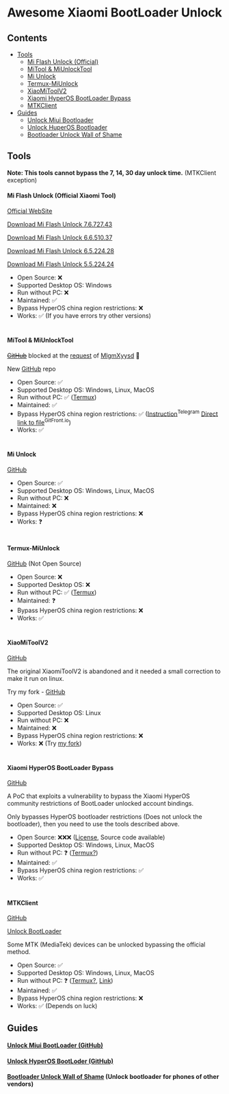 
# Awesome Xiaomi BootLoader Unlock

## Contents
- [Tools](#tools)
  - [Mi Flash Unlock (Official)](#mi-flash-unlock-official-xiaomi-tool)
  - [MiTool & MiUnlockTool](#mitool--miunlocktool)
  - [Mi Unlock](#mi-unlock)
  - [Termux-MiUnlock](#termux-miunlock)
  - [XiaoMiToolV2](#xiaomitoolv2)
  - [Xiaomi HyperOS BootLoader Bypass](#xiaomi-hyperos-bootloader-bypass)
  - [MTKClient](#mtkclient)
- [Guides](#guides)
    - [Unlock Miui Bootloader](#unlock-miui-bootloader-github)
    - [Unlock HuperOS Bootloader](#unlock-hyperos-bootloder-github)
    - [Bootloader Unlock Wall of Shame](#bootloader-unlock-wall-of-shame-unlock-bootloader-for-phones-of-other-vendors)

## Tools

**Note: This tools cannot bypass the 7, 14, 30 day unlock time.** (MTKClient exception)

#### Mi Flash Unlock (Official Xiaomi Tool)

[Official WebSite](https://en.miui.com/unlock/download_en.html)

[Download Mi Flash Unlock 7.6.727.43](https://miuirom.xiaomi.com/rom/u1106245679/7.6.727.43/miflash_unlock_en_7.6.727.43.zip)

[Download Mi Flash Unlock 6.6.510.37](https://miuirom.xiaomi.com/rom/u1106245679/6.6.510.37/miflash_unlock_en_6.6.510.37.zip)

[Download Mi Flash Unlock 6.5.224.28](https://miuirom.xiaomi.com/rom/u1106245679/6.5.224.28/miflash_unlock-en-6.5.224.28.zip)

[Download Mi Flash Unlock 5.5.224.24](https://miuirom.xiaomi.com/rom/u1106245679/5.5.224.24/miflash_unlock-en-5.5.224.24.zip)

- Open Source: ❌
- Supported Desktop OS: Windows
- Run without РС: ❌
- Maintained: ✅
- Bypass HyperOS china region restrictions: ❌ 
- Works: ✅ (If you have errors try other versions)

#

#### MiTool & MiUnlockTool

~~[GitHub](https://github.com/offici5l/MiTool)~~ blocked at the [request](https://github.com/github/dmca/blob/master/2024/02/2024-02-07-xiaomi-hyperos-bootloader-bypass.md) of [MlgmXyysd](https://github.com/MlgmXyysd) 🤬

New [GitHub](https://github.com/offici5l/MiUnlockTool) repo

- Open Source: ✅
- Supported Desktop OS: Windows, Linux, MacOS
- Run without РС: ✅ ([Termux](https://github.com/termux/termux-app/releases/latest))
- Maintained: ✅
- Bypass HyperOS china region restrictions: ✅ ([Instruction](https://t.me/Offici5l_Group/1315)<sup>Telegram</sup> [Direct link to file](https://gitfront.io/r/offici5l/HQgPP45fVBBF/MiBypass/raw/MiBypassTool.py)<sup>GitFront.io</sup>)
- Works: ✅

#

#### Mi Unlock
[GitHub](https://github.com/Canny1913/miunlock)

- Open Source: ✅
- Supported Desktop OS: Windows, Linux, MacOS
- Run without РС: ❌
- Maintained: ❌
- Bypass HyperOS china region restrictions: ❌
- Works: ❓

#

#### Termux-MiUnlock
[GitHub](https://github.com/RohitVerma882/termux-miunlock) (Not Open Source)

- Open Source: ❌
- Supported Desktop OS: ❌
- Run without РС: ✅ ([Termux](https://github.com/termux/termux-app/releases/latest))
- Maintained: ❓
- Bypass HyperOS china region restrictions: ❌
- Works: ✅

#

#### XiaoMiToolV2
[GitHub](https://github.com/francescotescari/XiaoMiToolV2)

The original XiaomiToolV2 is abandoned and it needed a small correction to make it run on linux.

Try my fork - [GitHub](https://github.com/topminipie/XiaoMiToolV2)

- Open Source: ✅
- Supported Desktop OS: Linux
- Run without РС: ❌
- Maintained: ❌
- Bypass HyperOS china region restrictions: ❌
- Works: ❌ (Try [my fork](https://github.com/topminipie/XiaoMiToolV2))

#

#### Xiaomi HyperOS BootLoader Bypass
[GitHub](https://github.com/MlgmXyysd/Xiaomi-HyperOS-BootLoader-Bypass)

A PoC that exploits a vulnerability to bypass the Xiaomi HyperOS community restrictions of BootLoader unlocked account bindings.

Only bypasses HyperOS bootloader restrictions (Does not unlock the bootloader), then you need to use the tools described above.

- Open Source: ❌❌❌ ([License](https://github.com/MlgmXyysd/Xiaomi-HyperOS-BootLoader-Bypass#%EF%B8%8F-license), Source code available)
- Supported Desktop OS: Windows, Linux, MacOS
- Run without РС: ❓ ([Termux?](https://github.com/termux/termux-app/releases/latest))
- Maintained: ✅
- Bypass HyperOS china region restrictions: ✅
- Works: ✅

#

#### MTKClient
[GitHub](https://github.com/bkerler/mtkclient)

[Unlock BootLoader](https://github.com/bkerler/mtkclient#unlock-bootloader)

Some MTK (MediaTek) devices can be unlocked bypassing the official method.

- Open Source: ✅
- Supported Desktop OS: Windows, Linux, MacOS
- Run without РС: ❓ ([Termux?](https://github.com/termux/termux-app/releases/latest), [Link](https://github.com/bkerler/mtkclient/issues/684))
- Maintained: ✅
- Bypass HyperOS china region restrictions: ❌
- Works: ✅ (Depends on luck)

## Guides

#### [Unlock Miui BootLoader (GitHub)](https://github.com/topminipie/XiaoMiToolV2/wiki/Unlock-Miui-BootLoader)

#### [Unlock HyperOS BootLoder (GitHub)](https://github.com/topminipie/XiaoMiToolV2/wiki/Unlock-HyperOS-BootLoader)

#### [Bootloader Unlock Wall of Shame](https://github.com/melontini/bootloader-unlock-wall-of-shame) (Unlock bootloader for phones of other vendors)
